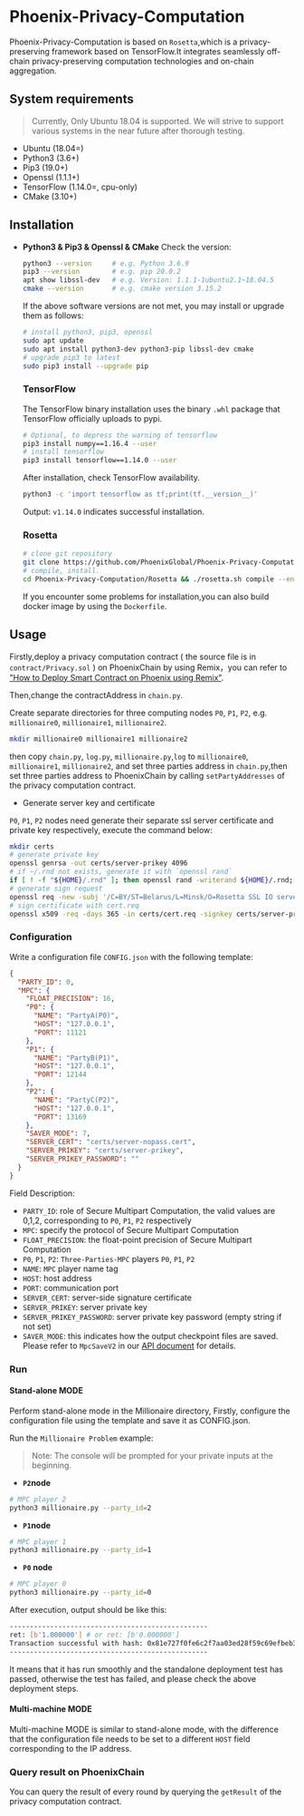 # Phoenix-Privacy-Computation
Phoenix-Privacy-Computation is based on `Rosetta`,which is a privacy-preserving framework based on TensorFlow.It integrates seamlessly off-chain privacy-preserving computation technologies and on-chain aggregation.

## System requirements

> Currently, Only Ubuntu 18.04 is supported. We will strive to support various systems in the near future after thorough testing.

- Ubuntu (18.04=)
- Python3 (3.6+)
- Pip3 (19.0+)
- Openssl (1.1.1+)
- TensorFlow (1.14.0=, cpu-only)
- CMake (3.10+)

## Installation

- **Python3 & Pip3 & Openssl & CMake**
  Check the version:   

  ```sh
  python3 --version     # e.g. Python 3.6.9
  pip3 --version        # e.g. pip 20.0.2
  apt show libssl-dev   # e.g. Version: 1.1.1-1ubuntu2.1~18.04.5
  cmake --version       # e.g. cmake version 3.15.2
  ```

  If the above software versions are not met, you may install or upgrade them as follows: 
  ```sh
  # install python3, pip3, openssl
  sudo apt update
  sudo apt install python3-dev python3-pip libssl-dev cmake
  # upgrade pip3 to latest 
  sudo pip3 install --upgrade pip
  ```

  ### TensorFlow
  The TensorFlow binary installation uses the binary `.whl` package that TensorFlow officially uploads to pypi.

    ```bash
    # Optional, to depress the warning of tensorflow
    pip3 install numpy==1.16.4 --user
    # install tensorflow
    pip3 install tensorflow==1.14.0 --user
    ````

    After installation, check TensorFlow availability.

    ```bash
    python3 -c 'import tensorflow as tf;print(tf.__version__)'
    ````

  Output: `v1.14.0` indicates successful installation.

  ### Rosetta

  ```bash
  # clone git repository
  git clone https://github.com/PhoenixGlobal/Phoenix-Privacy-Computation.git --recursive
  # compile, install.
  cd Phoenix-Privacy-Computation/Rosetta && ./rosetta.sh compile --enable-protocol-mpc-securenn && ./rosetta.sh install
  ```

  If you encounter some problems for installation,you can also build docker image by using the `Dockerfile`.

## Usage

Firstly,deploy a privacy computation contract ( the source file is in `contract/Privacy.sol` ) on PhoenixChain by using Remix，you can refer to ["How to Deploy Smart Contract on Phoenix using Remix"](https://phoenixglobal.medium.com/phoenix-global-layer-1-mainnet-launch-1290f751376f).

Then,change the contractAddress in `chain.py`.

Create separate directories for three computing nodes `P0`, `P1`, `P2`, e.g. `millionaire0`, `millionaire1`, `millionaire2`. 
```bash
mkdir millionaire0 millionaire1 millionaire2
```

then copy `chain.py`, `log.py`, `millionaire.py`,`log` to  `millionaire0`, `millionaire1`, `millionaire2`, and set three parties address in `chain.py`,then set three parties address to PhoenixChain by calling `setPartyAddresses` of the privacy computation contract.

- Generate server key and certificate

`P0`, `P1`, `P2` nodes need generate their separate ssl server certificate and private key respectively, execute the command below: 

```bash
mkdir certs
# generate private key
openssl genrsa -out certs/server-prikey 4096
# if ~/.rnd not exists, generate it with `openssl rand`
if [ ! -f "${HOME}/.rnd" ]; then openssl rand -writerand ${HOME}/.rnd; fi
# generate sign request
openssl req -new -subj '/C=BY/ST=Belarus/L=Minsk/O=Rosetta SSL IO server/OU=Rosetta server unit/CN=server' -key certs/server-prikey -out certs/cert.req
# sign certificate with cert.req
openssl x509 -req -days 365 -in certs/cert.req -signkey certs/server-prikey -out certs/server-nopass.cert
```

### Configuration

Write a configuration file `CONFIG.json` with the following template: 
```json
{
  "PARTY_ID": 0,
  "MPC": {
    "FLOAT_PRECISION": 16,
    "P0": {
      "NAME": "PartyA(P0)",
      "HOST": "127.0.0.1",
      "PORT": 11121
    },
    "P1": {
      "NAME": "PartyB(P1)",
      "HOST": "127.0.0.1",
      "PORT": 12144
    },
    "P2": {
      "NAME": "PartyC(P2)",
      "HOST": "127.0.0.1",
      "PORT": 13169
    },
    "SAVER_MODE": 7,
    "SERVER_CERT": "certs/server-nopass.cert",
    "SERVER_PRIKEY": "certs/server-prikey",
    "SERVER_PRIKEY_PASSWORD": ""
  }
}
```
Field Description: 
- `PARTY_ID`: role of Secure Multipart Computation, the valid values are 0,1,2, corresponding to `P0`, `P1`, `P2` respectively
- `MPC`: specify the protocol of Secure Multipart Computation
- `FLOAT_PRECISION`: the float-point precision of Secure Multipart Computation
- `P0`, `P1`, `P2`: `Three-Parties-MPC` players `P0`, `P1`, `P2`
- `NAME`: `MPC` player name tag
- `HOST`: host address
- `PORT`: communication port
- `SERVER_CERT`: server-side signature certificate
- `SERVER_PRIKEY`: server private key
- `SERVER_PRIKEY_PASSWORD`: server private key password (empty string if not set)
- `SAVER_MODE`: this indicates how the output checkpoint files are saved. Please refer to `MpcSaveV2` in our [API document](https://github.com/LatticeX-Foundation/Rosetta/blob/master/doc/API_DOC.md) for details.

### Run

#### Stand-alone MODE

Perform stand-alone mode in the Millionaire directory, Firstly, configure the configuration file using the template and save it as CONFIG.json.

Run the `Millionaire Problem` example:

> Note: The console will be prompted for your private inputs at the beginning.

- **`P2`node**

```bash
# MPC player 2
python3 millionaire.py --party_id=2
```

- **`P1`node**

```bash
# MPC player 1
python3 millionaire.py --party_id=1
```

- **`P0` node**

```bash
# MPC player 0
python3 millionaire.py --party_id=0
```

After execution, output should be like this: 
```bash
-------------------------------------------------
ret: [b'1.000000'] # or ret: [b'0.000000']
Transaction successful with hash: 0x81e727f0fe6c2f7aa03ed28f59c69efbeb35e779254e89fff21cfefbbd34e8ac
-------------------------------------------------
```

It means that it has run smoothly and the standalone deployment test has passed, otherwise the test has failed, and please check the above deployment steps.


#### Multi-machine MODE

Multi-machine MODE is similar to stand-alone mode, with the difference that the configuration file needs to be set to a different `HOST` field corresponding to the IP address.


### Query result on PhoenixChain
You can query the result of every round by querying the `getResult` of the privacy computation contract.